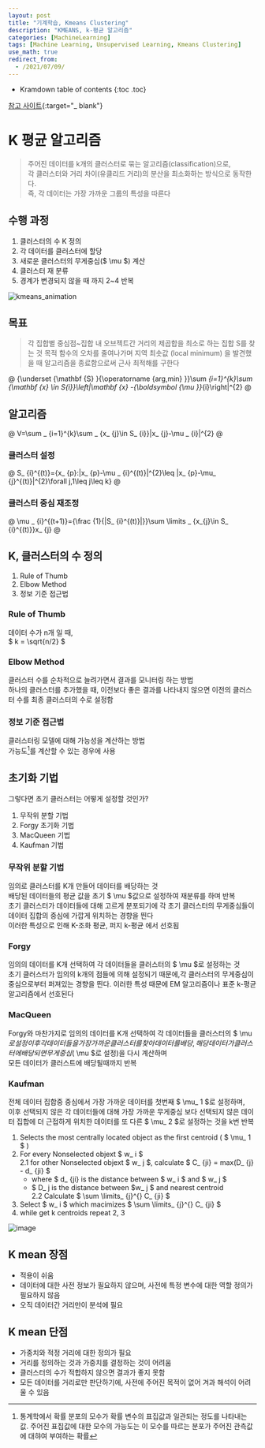 ```yaml
---
layout: post
title: "기계학습, Kmeans Clustering"
description: "KMEANS, k-평균 알고리즘"
categories: [MachineLearning]
tags: [Machine Learning, Unsupervised Learning, Kmeans Clustering]
use_math: true
redirect_from:
  - /2021/07/09/
---
```


* Kramdown table of contents
{:toc .toc}           

[참고 사이트](https://muzukphysics.tistory.com/entry/ML-13-%EB%A8%B8%EC%8B%A0%EB%9F%AC%EB%8B%9D-k-means-Clustering-%ED%8A%B9%EC%A7%95-%EC%9E%A5%EB%8B%A8%EC%A0%90-%EC%A0%81%EC%9A%A9-%EC%98%88%EC%8B%9C-%EB%B9%84%EC%A7%80%EB%8F%84%ED%95%99%EC%8A%B5){:target="_ blank"}

# K 평균 알고리즘    

> 주어진 데이터를 k개의 클러스터로 묶는 알고리즘(classification)으로,        
> 각 클러스터와 거리 차이(유클리드 거리)의 분산을 최소화하는 방식으로 동작한다.        
> 즉, 각 데이터는 가장 가까운 그룹의 특성을 따른다       

## 수행 과정

1. 클러스터의 수 K 정의
2. 각 데이터를 클러스터에 할당
3. 새로운 클러스터의 무게중심($ \mu $) 계산
4. 클러스터 재 분류
5. 경계가 변경되지 않을 때 까지 2~4 반복

![kmeans_animation](https://upload.wikimedia.org/wikipedia/commons/thumb/7/7b/Kmeans_animation_withoutWatermark.gif/330px-Kmeans_animation_withoutWatermark.gif)    

## 목표

> 각 집합별 중심점~집합 내 오브젝트간 거리의 제곱합을 최소로 하는 집합 S를 찾는 것
> 목적 함수의 오차를 줄여나가며 지역 최솟값 (local minimum) 을 발견했을 때 알고리즘을 종료함으로써 근사 최적해를 구한다

@
{\underset {\mathbf {S} }{\operatorname {arg\,min} }}\sum _{i=1}^{k}\sum _{\mathbf {x} \in S_{i}}\left\|\mathbf {x} -{\boldsymbol {\mu }}_{i}\right\|^{2}
@

## 알고리즘

@
V=\sum _ {i=1}^{k}\sum _ {x_ {j}\in S_ {i}}|x_ {j}-\mu _ {i}|^{2}
@ 


### 클러스터 설정

@
S_ {i}^{(t)}=\{x_ {p}:|x_ {p}-\mu _ {i}^{(t)}|^{2}\leq |x_ {p}-\mu_ {j}^{(t)}|^{2}\forall j,1\leq j\leq k\}
@ 


### 클러스터 중심 재조정

@
\mu _ {i}^{(t+1)}={\frac {1}{|S_ {i}^{(t)}|}}\sum \limits _ {x_{j}\in S_ {i}^{(t)}}x_ {j}
@


## K, 클러스터의 수 정의

1. Rule of Thumb
2. Elbow Method
3. 정보 기준 접근법

### Rule of Thumb

데이터 수가 n개 일 때,    
$ k = \sqrt{n/2} $

### Elbow Method

클러스터 수를 순차적으로 늘려가면서 결과를 모니터링 하는 방법    
하나의 클러스터를 추가했을 때, 이전보다 좋은 결과를 나타내지 않으면 이전의 클러스터 수를 최종 클러스터의 수로 설정함

### 정보 기준 접근법

클러스터링 모델에 대해 가능성을 계산하는 방법    
가능도[^1]를 계산할 수 있는 경우에 사용


## 초기화 기법

그렇다면 초기 클러스터는 어떻게 설정할 것인가?     

1. 무작위 분할 기법    
2. Forgy 초기화 기법     
3. MacQueen 기법     
4. Kaufman 기법      


### 무작위 분할 기법     

임의로 클러스터를 K개 만들어 데이터를 배당하는 것    
배당된 데이터들의 평균 값을 초기 $ \mu $값으로 설정하여 재분류를 하며 반복       
초기 클러스터가 데이터들에 대해 고르게 분포되기에 각 초기 클러스터의 무게중심들이 데이터 집합의 중심에 가깝게 위치하는 경향을 띈다      
이러한 특성으로 인해 K-조화 평균, 퍼지 k-평균 에서 선호됨    


### Forgy

임의의 데이터를 K개 선택하여 각 데이터들을 클러스터의 $ \mu $로 설정하는 것    
초기 클러스터가 임의의 k개의 점들에 의해 설정되기 때문에,각 클러스터의 무게중심이 중심으로부터 퍼져있는 경향을 띈다. 
이러한 특성 때문에 EM 알고리즘이나 표준 k-평균 알고리즘에서 선호된다


### MacQueen

Forgy와 마찬가지로 임의의 데이터를 K개 선택하여 각 데이터들을 클러스터의 $ \mu $로 설정    
이후 각 데이터들을 가장 가까운 클러스터를 찾아 데이터를 배당,     
해당 데이터가 클러스터에 배당되면 무게중심($ \mu $로 설정)을 다시 계산하며      
모든 데이터가 클러스트에 배당될때까지 반복       

### Kaufman

전체 데이터 집합중 중심에서 가장 가까운 데이터를 첫번째 $ \mu_ 1 $로 설정하며,        
이후 선택되지 않은 각 데이터들에 대해 가장 가까운 무게중심 보다 선택되지 않은 데이터 집합에 더 근접하게 위치한 데이터를 또 다른 $ \mu_ 2 $로 설정하는 것을 k번 반복      

1. Selects the most centrally located object as the first centroid ( $ \mu_ 1 $ )             
2. For every Nonselected objext $ w_ i $   
    2.1 for other Nonselected objext $ w_ j $, calculate $ C_ {ji} = max(D_ {j} - d_ {ji} $         
      - where $ d_ {ji} is the distance between $ w_ i $ and $ w_ j $      
      - $ D_ j is the distance between $w_ j $ and nearest centroid      
    2.2 Calculate $ \sum \limits_ {j}^{} C_ {ji} $    
3. Select $ w_ i $ which macimizes  $ \sum \limits_ {j}^{} C_ {ji} $    
4. while get k centroids repeat 2, 3    

![image](https://user-images.githubusercontent.com/32366711/125279474-f27a7d00-e34e-11eb-8195-1cdfb1d5f449.png)



## K mean 장점

- 적용이 쉬움    
- 데이터에 대한 사전 정보가 필요하지 않으며, 사전에 특정 변수에 대한 역할 정의가 필요하지 않음    
- 오직 데이터간 거리만이 분석에 필요    

## K mean 단점

- 가중치와 적정 거리에 대한 정의가 필요
- 거리를 정의하는 것과 가중치를 결정하는 것이 어려움
- 클러스터의 수가 적합하지 않으면 결과가 좋지 못함
- 모든 데이터를 거리로만 판단하기에, 사전에 주어진 목적이 없어 겨과 해석이 어려울 수 있음


[^1]: 통계학에서 확률 분포의 모수가 확률 변수의 표집값과 일관되는 정도를 나타내는 값. 주어진 표집값에 대한 모수의 가능도는 이 모수를 따르는 분포가 주어진 관측값에 대햐여 부여하는 확률








